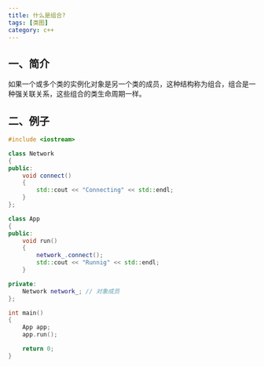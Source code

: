 ```yaml
---
title: 什么是组合?
tags: [类图]
category: c++
---
```


## 一、简介
如果一个或多个类的实例化对象是另一个类的成员，这种结构称为组合，组合是一种强关联关系，这些组合的类生命周期一样。

## 二、例子
```c++
#include <iostream>

class Network
{
public:
    void connect()
    {
        std::cout << "Connecting" << std::endl;
    }
};

class App
{
public:
    void run()
    {
        network_.connect();
        std::cout << "Runnig" << std::endl;
    }

private:
    Network network_; // 对象成员
};

int main()
{
    App app;
    app.run();

    return 0;
}
```